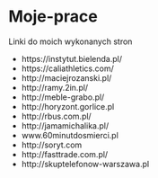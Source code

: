 # Moje-prace
Linki do moich wykonanych stron
<ul>
  <li>https://instytut.bielenda.pl/</li>  
<li>https://caliathletics.com/</li>
<li>http://maciejrozanski.pl/</li>
<li>http://ramy.2in.pl/</li>
<li>http://meble-grabo.pl/</li>
<li>http://horyzont.gorlice.pl</li>
<li>http://rbus.com.pl/</li>
<li>http://jamamichalika.pl/</li>
<li>www.60minutdosmierci.pl</li>
<li>http://soryt.com</li>
<li>http://fasttrade.com.pl/</li>
<li>http://skuptelefonow-warszawa.pl</li>
</ul>
